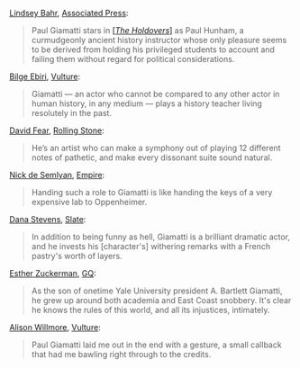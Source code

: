 <!-- Paul Giamatti -->
[Lindsey Bahr](https://twitter.com/ldbahr?lang=en), [Associated Press](https://apnews.com/article/holdovers-alexander-payne-e45036178a7ce23c0bd045ccc1dd4ae1):

> Paul Giamatti stars in [[_The Holdovers_]](/movies/840430) as Paul Hunham, a curmudgeonly ancient history instructor whose only pleasure seems to be derived from holding his privileged students to account and failing them without regard for political considerations.

[Bilge Ebiri](https://twitter.com/BilgeEbiri), [Vulture](https://www.vulture.com/article/best-movies-of-2023-films.html):

> Giamatti — an actor who cannot be compared to any other actor in human history, in any medium — plays a history teacher living resolutely in the past.

[David Fear](https://twitter.com/davidlfear), [Rolling Stone](https://www.rollingstone.com/tv-movies/tv-movie-reviews/the-holdovers-review-paul-giamatti-alexander-payne-sideways-reunion-1234860387/):

> He’s an artist who can make a symphony out of playing 12 different notes of pathetic, and make every dissonant suite sound natural.

[Nick de Semlyan](https://twitter.com/NickdeSemlyen), [Empire](https://www.empireonline.com/movies/reviews/the-holdovers/):

> Handing such a role to Giamatti is like handing the keys of a very expensive lab to Oppenheimer.

[Dana Stevens](https://twitter.com/thehighsign), [Slate](https://slate.com/culture/2023/11/holdovers-alexander-payne-paul-giamatti-review.html?via=rss):

> In addition to being funny as hell, Giamatti is a brilliant dramatic actor, and he invests his [character's] withering remarks with a French pastry's worth of layers.

[Esther Zuckerman](https://twitter.com/ezwrites), [GQ](https://www.gq.com/story/the-holdovers-is-the-highlight-of-a-very-good-year-for-paul-giamatti):

> As the son of onetime Yale University president A. Bartlett Giamatti, he grew up around both academia and East Coast snobbery. It's clear he knows the rules of this world, and all its injustices, intimately.

[Alison Willmore](https://bsky.app/profile/alisonwillmore.bsky.social), [Vulture](https://www.vulture.com/article/the-holdovers-review-paul-giamatti-is-at-his-best.html):

> Paul Giamatti laid me out in the end with a gesture, a small callback that had me bawling right through to the credits.